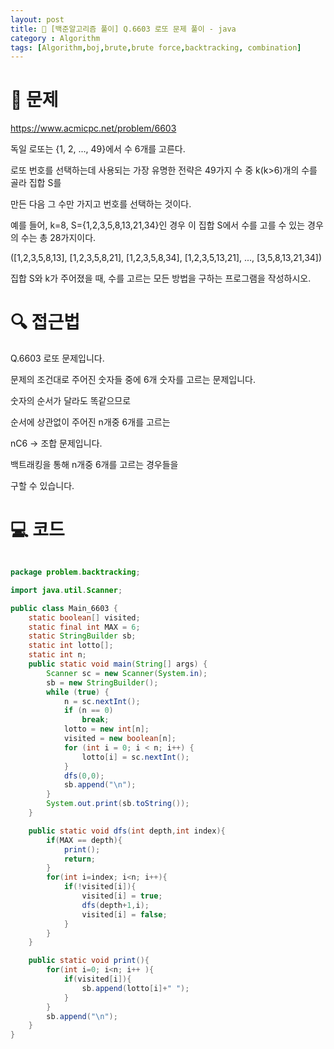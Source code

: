 ```yaml
---
layout: post
title: 📖 [백준알고리즘 풀이] Q.6603 로또 문제 풀이 - java
category : Algorithm
tags: [Algorithm,boj,brute,brute force,backtracking, combination]
---
```

# 📖 문제
https://www.acmicpc.net/problem/6603

독일 로또는 {1, 2, ..., 49}에서 수 6개를 고른다.

로또 번호를 선택하는데 사용되는 가장 유명한 전략은 49가지 수 중 k(k>6)개의 수를 골라 집합 S를

만든 다음 그 수만 가지고 번호를 선택하는 것이다.

예를 들어, k=8, S={1,2,3,5,8,13,21,34}인 경우 이 집합 S에서 수를 고를 수 있는 경우의 수는 총 28가지이다.

([1,2,3,5,8,13], [1,2,3,5,8,21], [1,2,3,5,8,34], [1,2,3,5,13,21], ..., [3,5,8,13,21,34])

집합 S와 k가 주어졌을 때, 수를 고르는 모든 방법을 구하는 프로그램을 작성하시오.

# 🔍 접근법

Q.6603 로또 문제입니다.

문제의 조건대로 주어진 숫자들 중에 6개 숫자를 고르는 문제입니다.

숫자의 순서가 달라도 똑같으므로 

순서에 상관없이 주어진 n개중 6개를 고르는

nC6 -> 조합 문제입니다.

백트래킹을 통해 n개중 6개를 고르는 경우들을

구할 수 있습니다.

# 💻 코드

```java

package problem.backtracking;

import java.util.Scanner;

public class Main_6603 {
    static boolean[] visited;
    static final int MAX = 6;
    static StringBuilder sb;
    static int lotto[];
    static int n;
    public static void main(String[] args) {
        Scanner sc = new Scanner(System.in);
        sb = new StringBuilder();
        while (true) {
            n = sc.nextInt();
            if (n == 0)
                break;
            lotto = new int[n];
            visited = new boolean[n];
            for (int i = 0; i < n; i++) {
                lotto[i] = sc.nextInt();
            }
            dfs(0,0);
            sb.append("\n");
        }
        System.out.print(sb.toString());
    }

    public static void dfs(int depth,int index){
        if(MAX == depth){
            print();
            return;
        }
        for(int i=index; i<n; i++){
            if(!visited[i]){
                visited[i] = true;
                dfs(depth+1,i);
                visited[i] = false;
            }
        }
    }

    public static void print(){
        for(int i=0; i<n; i++ ){
            if(visited[i]){
                sb.append(lotto[i]+" ");
            }
        }
        sb.append("\n");
    }
}


```

